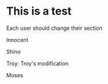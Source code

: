 # This is a test

Each user should change their section

Innocent

Shino

Troy: Troy's modification

Moses